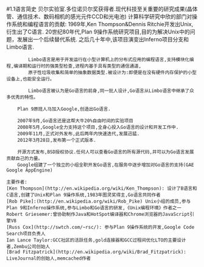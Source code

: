 #1.1语言简史
	贝尔实验室.多位诺贝尔奖获得者.现代科技至关重要的研究成果(晶体管、通信技术、数码相机的感光元件CCD和光电池)
	计算科学研究中欣的部门对操作系统和编程语言的贡献:
		1969年,Ken Thompson&Dennis Ritchie开发出Unix,衍生出了C语言.
		20世纪80年代,Plan 9操作系统研究项目,目的为解决Unix中的问题，发展出一个后续替代系统.
		之后几十年中,该项目演变出Inferno项目分支和Limbo语言.
		
			Limbo语言是用于开发运行在小型计算机上的分布式应用的编程语言,支持模块化编程,编译期和运行时的强类型检查,进程内基于具有类型的通信通道,
			原子性垃圾收集和简单的抽象数据类型.被设计为:即便是在没有硬件内存保护的小型设备上,也能安全运行。
			
			Limbo语言被认为是Go语言的前身,同一批人设计,Go语言从Limbo语言中继承了众多优秀的特性。
			
		Plan 9原班人马加入Google,创造出Go语言.
		
		2007年9月,Go语言还是这帮大牛20%自由时间的实验项目
		2008年5月,Google全力支持这个项目,全身心投入Go语言的设计和开发工作中.
		2009年11月,正式对外发布,此后两年内快速迭代,发展迅猛.
		2012年3月28日,发布第一个正式版本.
		
		开源方式发布,BSD授权协议.任何人可以查看Go语言的所有源代码,并可以为Go语言发展贡献自己的力量。
		Google组建了一个独立的小组全职开发Go语言,在服务中逐步增加对Go语言的支持(GAE Google AppEngine)
		
	主要作者:
	[Ken Thompson](http://en.wikipedia.org/wiki/Ken_Thompson): 设计了B语言和C语言,创建了Unix和Plan 9操作系统,1983年图灵奖得主,Go语言共同作者
	[Rob Pike]:(http://en.wikipedia.org/wiki/Rob_Pike) Unix小组的成员,参与Plan 9和Inferno操作系统,参与Limbo和Go语言的研发,《Unix编程环境》作者之一
	Robert Griesemer:曾协助制作Java和HotSpot编译器和Chrome浏览器的JavaScript引擎V8
	[Russ Cox](http://swtch.com/~rsc/): 参与Plan 9操作系统的开发,Google Code Search项目负责人
	Ian Lance Taylor:GCC社区的活跃任务,gold连接器和GCC过程间优化LTO的主要设计者,Zembu公司创始人
	[Brad Fitzpatrick](http://en.wikipedia.org/wiki/Brad_Fitzpatrick): LiveJournal的创始人,memcached作者